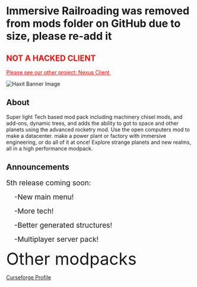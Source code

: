 # Immersive Railroading was removed from mods folder on GitHub due to size, please re-add it

<h2><span style="color: #ff0000;">NOT A HACKED CLIENT</span></h2>
<p><span style="text-decoration: underline;"><span style="color: #ff0000; text-decoration: underline;">Please see our other project: Nexus Client&nbsp;</span></span></p>

<p><img src="https://gameplexsoftware.com/CDN/hosted/haxit/banner.png" alt="Haxit Banner Image" /></p>


<h2>About</h2>

<p>Super light Tech based mod pack including machinery chisel mods, and add-ons, dynamic trees, and adds the ability to got to space and other planets using the advanced rocketry mod. Use the open computers mod to make a datacenter. make a power plant or factory with immersive engineering, or do all of it at once! Explore strange planets and new realms, all in a high performance modpack.</p>


<h2>Announcements</h2>

<p><span style="font-size: 1.2rem;">5th release coming soon:</span></p>
<p><span style="font-size: 1.2rem;">&nbsp; &nbsp; -New main menu!</span></p>
<p><span style="font-size: 1.2rem;">&nbsp; &nbsp; -More tech!</span></p>
<p><span style="font-size: 1.2rem;">&nbsp; &nbsp; -Better generated structures!</span></p>
<p><span style="font-size: 1.2rem;">&nbsp; &nbsp; -Multiplayer server pack!</span></p>

<p><span style="font-size: 2.8rem; font-weight: 400;">Other modpacks</span></p>

<a href="https://www.curseforge.com/members/trident_for_u/projects">Curseforge Profile</a></p>
